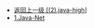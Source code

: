 - [返回上一级 [(2).java-high]](2.JavaNotes/(2).java-high/)
- [1.Java-Net](2.JavaNotes/(2).java-high/1.Java-Net/)
